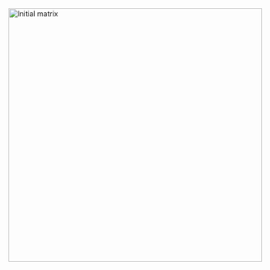 <img src="https://github.com/user-attachments/assets/70bb86be-51df-4953-892d-6a77f0d2e58c" alt="Initial matrix" width="500"/>
